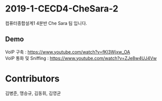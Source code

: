 ﻿# 2019-1-CECD4-CheSara-2
컴퓨터종합설계1 4분반 Che Sara 팀 입니다.

## Demo
VoIP 구축 : https://www.youtube.com/watch?v=fKl3Wjxw_OA  
VoIP 통화 및 Sniffing : https://www.youtube.com/watch?v=ZJe8w4UJ4Vw

# Contributors
김병준, 맹승규, 김동휘, 김영균